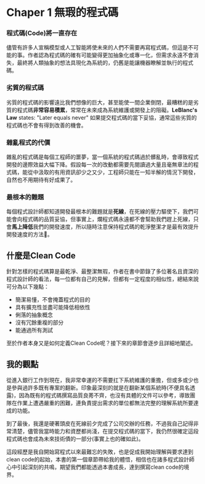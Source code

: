 # Chaper 1 無瑕的程式碼

### 程式碼\(Code\)將一直存在

儘管有許多人宣稱模型或人工智能將使未來的人們不需要再寫程式碼，但這是不可能的事。作者認為程式碼的確有可能變得更加抽象化或專一化，但需求永遠不會消失，最終將人類抽象的想法具現化為系統的，仍舊是能讓機器瞭解並執行的程式碼。

### 劣質的程式碼

劣質的程式碼的影響遠比我們想像的巨大，甚至能使一間企業倒閉，最糟糕的是劣質的程式碼**非常容易積累**，常常在未來成為系統維護或開發上的阻礙。**LeBlanc's Law** states: "Later equals never" 如果提交程式碼的當下妥協，通常這些劣質的程式碼也不會有得到改善的機會。

### 雜亂程式的代價

雜亂的程式碼是每個工程師的噩夢，當一個系統的程式碼過於髒亂時，會導致程式開發的邊際效益大幅下降。假設每一次的改動都需要先閱讀過大量且毫無章法的程式碼，能從中汲取的有用資訊卻少之又少，工程師只能在一知半解的情況下開發，自然也不用期待有好成果了。

### 最根本的難題

每個程式設計師都知道開發最根本的難題就是**死線**，在死線的壓力驅使下，我們可能會向程式碼的品質妥協，但事實上，爛程式碼永遠都不會幫助我們趕上死線，只會**馬上降低**我們的開發速度，所以隨時注意保持程式碼的乾淨整潔才是最有效提升開發速度的方法。

## 什麼是Clean Code

針對怎樣的程式碼算是最乾淨、最整潔無瑕，作者在書中節錄了多位著名且資深的程式設計師的看法，每一位都有自己的見解，但都有一定程度的相似性，總結來說可分為以下幾點：

* 簡潔易懂，不會掩蓋程式的目的
* 具有擴充性並盡可能降低相依性
* 俐落的抽象概念
* 沒有冗餘重複的部分
* 能通過所有測試

至於作者本身又是如何定義Clean Code呢？接下來的章節會逐步且詳細地闡述。

## 我的觀點

從進入銀行工作到現在，我非常幸運的不需要扛下系統維護的重擔，但或多或少也是參與過許多既有專案的翻新。印象最深刻的就是在翻新某個系統時\(不便具名透露\)，因為既有的程式碼撰寫品質良莠不齊，也沒有具體的文件可以參考，導致團隊在作業上遭遇嚴重的困難，連負責提出需求的單位都無法完整的理解系統所要達成的功能。

到了最後，我還是硬著頭皮在死線前夕完成了公司交辦的任務，不過我自己記得非常清楚，儘管我當時能力和資歷都尚淺，在提交程式碼的當下，我仍然很確定這段程式碼也會成為未來技術債的一部分\(事實上也的確如此\)。

這段經歷是我自開始寫程式以來最難忘的失敗，也是促成我開始理解與要求達到clean code的起始，本書的第一個章節帶給我的體悟，相信也在諸多程式設計師心中引起深刻的共鳴，期望我們都能透過本書成長，達到撰寫clean code的境界。

